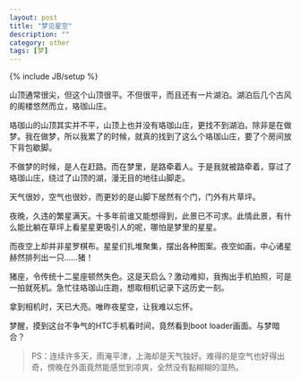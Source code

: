 ```yaml
---
layout: post
title: "梦见星空"
description: ""
category: other
tags: [梦]
---
```

{% include JB/setup %}

山顶通常很尖，但这个山顶很平。不但很平，而且还有一片湖泊。湖泊后几个古风的阁楼悠然而立，珞珈山庄。

珞珈山的山顶其实并不平，山顶上也并没有珞珈山庄，更找不到湖泊。除非是在做梦。我在做梦，所以我累了的时候，就真的找到了这么个珞珈山庄，要了个房间放下背包歇脚。

不做梦的时候，是人在赶路。而在梦里，是路牵着人。于是我就被路牵着，穿过了珞珈山庄，绕过了山顶的湖，漫无目的地往山脚走。

天气很妙，空气也很妙，而更妙的是山脚下居然有个门，门外有片草坪。

夜晚，久违的繁星满天。十多年前谁又能想得到，此景已不可求。此情此景，有什么能比躺在草坪上看星星更吸引人的呢，哪怕是梦里的星星。

而夜空上却并非星罗棋布。星星们扎堆聚集，摆出各种图案。夜空如画，中心诸星赫然排列出一只……猪！

猪座，令传统十二星座顿然失色。这是天启么？激动难抑，我掏出手机拍照，可是一拍就死机。急忙往珞珈山庄跑，想取相机记录下这历史一刻。

拿到相机时，天已大亮。唯昨夜星空，让我难以忘怀。

梦醒，摸到这台不争气的HTC手机看时间，竟然看到boot loader画面。与梦暗合？

> PS：连续许多天，雨淹平津，上海却是天气独好。难得的是空气也好得出奇，傍晚在外面竟然能感觉到凉爽，全然没有黏糊糊的湿热。